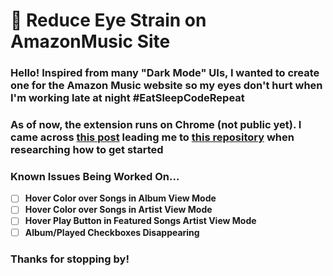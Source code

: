 # :musical_note: Reduce Eye Strain on AmazonMusic Site

### Hello! Inspired from many "Dark Mode" UIs, I wanted to create one for the Amazon Music website so my eyes don't hurt when I'm working late at night #EatSleepCodeRepeat

### As of now, the extension runs on Chrome (not public yet). I came across [this post](https://blog.lateral.io/2016/04/create-chrome-extension-modify-websites-html-css/) leading me to [this repository](https://github.com/lateral/chrome-extension-blogpost) when researching how to get started

### Known Issues Being Worked On...
- [ ] __Hover Color over Songs in Album View Mode__
- [ ] __Hover Color over Songs in Artist View Mode__
- [ ] __Hover Play Button in Featured Songs Artist View Mode__
- [ ] __Album/Played Checkboxes Disappearing__

### Thanks for stopping by!
